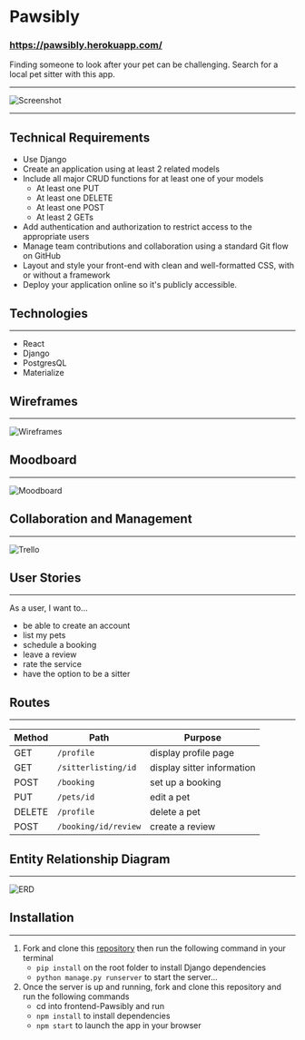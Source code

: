 # Pawsibly
### https://pawsibly.herokuapp.com/

Finding someone to look after your pet can be challenging. Search for a local pet sitter with this app. <br>
___
![Screenshot](static/images/pawsibly_screenshot.png)
___
## Technical Requirements
* Use Django
* Create an application using at least 2 related models
* Include all major CRUD functions for at least one of your models
    * At least one PUT
    * At least one DELETE
    * At least one POST
    * At least 2 GETs
* Add authentication and authorization to restrict access to the appropriate users
* Manage team contributions and collaboration using a standard Git flow on GitHub
* Layout and style your front-end with clean and well-formatted CSS, with or without a framework
* Deploy your application online so it's publicly accessible.

## Technologies
---
* React
* Django
* PostgresQL
* Materialize

## Wireframes
---
![Wireframes](static/images/pawsibly_wireframe.png)

## Moodboard
---
![Moodboard](static/images/pawsibly_moodboard.png)

## Collaboration and Management
---
![Trello](static/images/pawsibly_trello.png)


## User Stories
---
As a user, I want to...<br>
* be able to create an account
* list my pets
* schedule a booking
* leave a review
* rate the service
* have the option to be a sitter

## Routes
___

| Method | Path | Purpose |
| ------ | -------------- | -------------------------------- |
| GET | `/profile` | display profile page |
| GET | `/sitterlisting/id` | display sitter information |
| POST | `/booking` | set up a booking |
| PUT | `/pets/id` | edit a pet |
| DELETE | `/profile` | delete a pet |
| POST | `/booking/id/review` | create a review |

## Entity Relationship Diagram
___

![ERD](static/images/pawsibly_erd.png)

## Installation
---
1. Fork and clone this [repository](https://github.com/lawrencesalinas/pawsibly-production) then run the following command in your terminal
    * ```pip install``` on the root folder to install Django dependencies
    * ```python manage.py runserver``` to start the server...
2. Once the server is up and running, fork and clone this repository and run the following commands
    * cd into frontend-Pawsibly and run 
    * ```npm install``` to install dependencies
    *  ```npm start``` to launch the app in your browser
